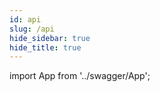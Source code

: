 ```yaml
---
id: api
slug: /api
hide_sidebar: true
hide_title: true
---
```


import App from '../swagger/App';

<App />

